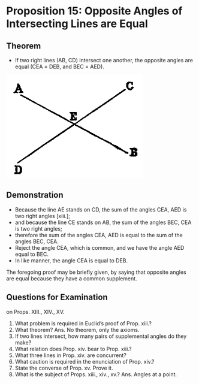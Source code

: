 
# Proposition 15: Opposite Angles of Intersecting Lines are Equal

## Theorem
* If two right lines (AB, CD) intersect one another, the opposite angles are equal (CEA = DEB, and BEC = AED).

![Proposition 15](f030.png)

## Demonstration
* Because the line AE stands on CD, the sum of the angles CEA, AED is two right angles [xiii.];
* and because the line CE stands on AB, the sum of the angles BEC, CEA is two right angles;
* therefore the sum of the angles CEA, AED is equal to the sum of the angles BEC, CEA.
* Reject the angle CEA, which is common, and we have the angle AED equal to BEC.
* In like manner, the angle CEA is equal to DEB.

The foregoing proof may be briefly given, by saying that opposite angles are equal because they have a common supplement.

## Questions for Examination
on Props. XIII., XIV., XV.

1. What problem is required in Euclid’s proof of Prop. xiii.?
2. What theorem? Ans. No theorem, only the axioms.
3. If two lines intersect, how many pairs of supplemental angles do they make?
4. What relation does Prop. xiv. bear to Prop. xiii.?
5. What three lines in Prop. xiv. are concurrent?
6. What caution is required in the enunciation of Prop. xiv.?
7. State the converse of Prop. xv. Prove it.
8. What is the subject of Props. xiii., xiv., xv.? Ans. Angles at a point.
